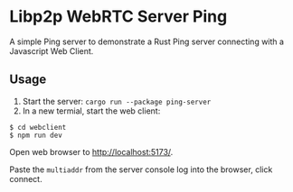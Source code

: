 # Libp2p WebRTC Server Ping

A simple Ping server to demonstrate a Rust Ping server connecting with a Javascript Web Client.

## Usage

1. Start the server: `cargo run --package ping-server`
2. In a new termial, start the web client:

```cli
$ cd webclient
$ npm run dev
```

Open web browser to [http://localhost:5173/](http://localhost:5173/).

Paste the `multiaddr` from the server console log into the browser, click connect.

